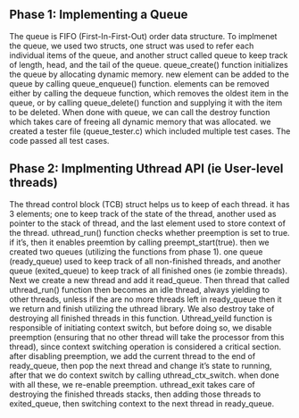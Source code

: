 ## Phase 1: Implementing a Queue
The queue is FIFO (First-In-First-Out) order data structure. To implmenet the queue, we used two structs, one struct was used to refer each individual items of the queue, and another struct called queue to keep track of length, head, and the tail of the queue. queue_create() function initializes the queue by allocating dynamic memory. new element can be added to the queue by calling queue_enqueue() function. elements can be removed either by calling the dequeue function, which removes the oldest item in the queue, or by calling queue_delete() function and supplying it with the item to be deleted. When done with queue, we can call the destroy function which takes care of freeing all dynamic memory that was allocated.
we created a tester file (queue_tester.c) which included multiple test cases. The code passed all test cases.


## Phase 2: Implmenting Uthread API (ie User-level threads)
The thread control block (TCB)  struct helps us to keep of each thread. it has 3 elements; one to keep track of the state of the thread, another used as pointer to the stack of thread, and the last element used to store context of the thread. uthread_run() function checks whether preemption is set to true. if it’s, then it enables preemtion by calling preempt_start(true). then we created two queues (utilizing the functions from phase 1). one queue (ready_queue) used to keep track of all non-finished threads, and another queue (exited_queue) to keep track of all finished ones (ie zombie threads). Next we create a new thread and add it read_queue. Then thread that called uthread_run() function then becomes an idle thread, always yielding to other threads, unless if the are no more threads left in ready_queue then it we return and finish utilizing the uthread library. We also destroy take of destroying all finished threads in this function. Uthread_yeild function is responsible of initiating context switch, but before doing so, we disable preemption (ensuring that no other thread will take the processor from this thread), since context switching operation is considered a critical section. after disabling preemption, we add the current thread to the end of ready_queue, then pop the next thread and change it’s state to running, after that we do context switch by calling uthread_ctx_switch. when done with all these, we re-enable preemption. uthread_exit takes care of destroying the finished threads stacks, then adding those threads to exited_queue, then switching context to the next thread in ready_queue.
